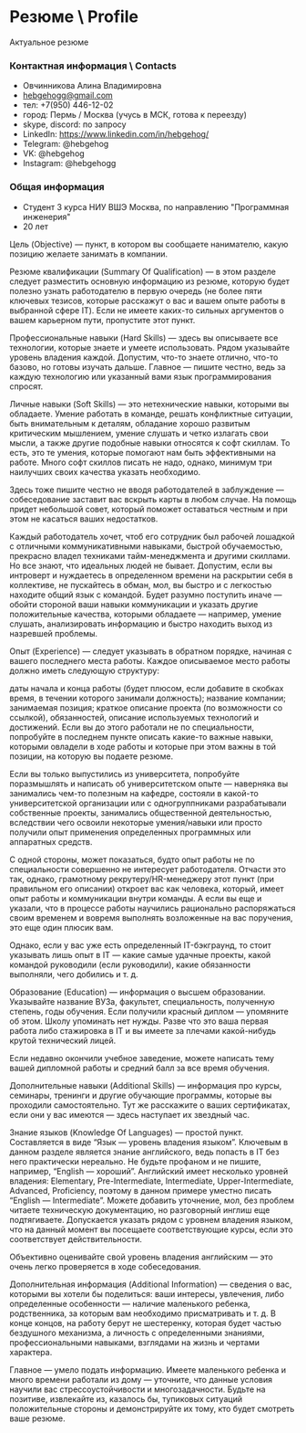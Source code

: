 # Резюме \ Profile
Актуальное резюме

### Контактная информация \ Contacts
- Овчинникова Алина Владимировна
- hebgehogg@gmail.com
- тел: +7(950) 446-12-02
- город: Пермь / Москва (учусь в МСК, готова к переезду)  
- skype, discord: по запросу
- LinkedIn: https://www.linkedin.com/in/hebgehog/
- Telegram: @hebgehog
- VK: @hebgehog
- Instagram: @hebgehogg

### Общая информация
- Студент 3 курса НИУ ВШЭ Москва, по направлению "Программная инженерия"
- 20 лет

Цель (Objective) — пункт, в котором вы сообщаете нанимателю, какую позицию желаете занимать в компании.

Резюме квалификации (Summary Of Qualification) — в этом разделе следует разместить основную информацию из резюме, которую будет полезно узнать работодателю в первую очередь (не более пяти ключевых тезисов, которые расскажут о вас и вашем опыте работы в выбранной сфере IT). Если не имеете каких-то сильных аргументов о вашем карьерном пути, пропустите этот пункт.

Профессиональные навыки (Hard Skills) — здесь вы описываете все технологии, которые знаете и умеете использовать. Рядом указывайте уровень владения каждой. Допустим, что-то знаете отлично, что-то базово, но готовы изучать дальше. Главное — пишите честно, ведь за каждую технологию или указанный вами язык программирования спросят. 

Личные навыки (Soft Skills) — это нетехнические навыки, которыми вы обладаете. Умение работать в команде, решать конфликтные ситуации, быть внимательным к деталям, обладание хорошо развитым критическим мышлением, умение слушать и четко излагать свои мысли, а также другие подобные навыки относятся к софт скиллам. То есть, это те умения, которые помогают нам быть эффективными на работе. Много софт скиллов писать не надо, однако, минимум три наилучших своих качества указать необходимо.

Здесь тоже пишите честно не вводя работодателей в заблуждение — собеседование заставит вас вскрыть карты в любом случае. На помощь придет небольшой совет, который поможет оставаться честным и при этом не касаться ваших недостатков.

Каждый работодатель хочет, чтоб его сотрудник был рабочей лошадкой с отличными коммуникативными навыками, быстрой обучаемостью, прекрасно владел техниками тайм-менеджмента и другими скиллами. Но все знают, что идеальных людей не бывает. Допустим, если вы интроверт и нуждаетесь в определенном времени на раскрытии себя в коллективе, не пускайтесь в обман, мол, вы быстро и с легкостью находите общий язык с командой. Будет разумно поступить иначе — обойти стороной ваши навыки коммуникации и указать другие положительные качества, которыми обладаете — например, умение слушать, анализировать информацию и быстро находить выход из назревшей проблемы.

Опыт (Experience) — следует указывать в обратном порядке, начиная с вашего последнего места работы. Каждое описываемое место работы должно иметь следующую структуру:

даты начала и конца работы (будет плюсом, если добавите в скобках время, в течении которого занимали должность);
название компании;
занимаемая позиция;
краткое описание проекта (по возможности со ссылкой), обязанностей, описание используемых технологий и достижений.
Если вы до этого работали не по специальности, попробуйте в последнем пункте описать какие-то важные навыки, которыми овладели в ходе работы и которые при этом важны в той позиции, на которую вы подаете резюме.

Если вы только выпустились из университета, попробуйте поразмышлять и написать об университетском опыте — наверняка вы занимались чем-то полезным на кафедре, состояли в какой-то университетской организации или с одногруппниками разрабатывали собственные проекты, занимались общественной деятельностью, вследствии чего освоили некоторые умения/навыки или просто получили опыт применения определенных программных или аппаратных средств.

С одной стороны, может показаться, будто опыт работы не по специальности совершенно не интересует работодателя. Отчасти это так, однако, грамотному рекрутеру/HR-менеджеру этот пункт (при правильном его описании) откроет вас как человека, который, имеет опыт работы и коммуникации внутри команды. А если вы еще и указали, что в процессе работы научились рационально распоряжаться своим временем и вовремя выполнять возложенные на вас поручения, это еще один плюсик вам.

Однако, если у вас уже есть определенный IT-бэкграунд, то стоит указывать лишь опыт в IT — какие самые удачные проекты, какой командой руководили (если руководили), какие обязанности выполняли, чего добились и т. д. 

Образование (Education) — информация о высшем образовании. Указывайте название ВУЗа, факультет, специальность, полученную степень, годы обучения. Если получили красный диплом — упомяните об этом. Школу упоминать нет нужды. Разве что это ваша первая работа либо стажировка в IT и вы имеете за плечами какой-нибудь крутой технический лицей.

Если недавно окончили учебное заведение, можете написать тему вашей дипломной работы и средний балл за все время обучения.

Дополнительные навыки (Additional Skills) — информация про курсы, семинары, тренинги и другие обучающие программы, которые вы проходили самостоятельно. Тут же расскажите о ваших сертификатах, если они у вас имеются — здесь наступает их звездный час. 

Знание языков (Knowledge Of Languages) — простой пункт. Составляется в виде “Язык — уровень владения языком”. Ключевым в данном разделе является знание английского, ведь попасть в IT без него практически нереально. Не будьте профаном и не пишите, например, “English — хороший”. Английский имеет несколько уровней владения: Elementary, Pre-Intermediate, Intermediate, Upper-Intermediate, Advanced, Proficiency, поэтому в данном примере уместно писать “English — Intermediate”. Можете добавить уточнение, мол, без проблем читаете техническую документацию, но разговорный инглиш еще подтягиваете. Допускается указать рядом с уровнем владения языком, что на данный момент вы посещаете соответствующие курсы, если это соответствует действительности.

Объективно оценивайте свой уровень владения английским — это очень легко проверяется в ходе собеседования.      

Дополнительная информация (Additional Information) — сведения о вас, которыми вы хотели бы поделиться: ваши интересы, увлечения, либо определенные особенности — наличие маленького ребенка, родственника, за которым вам необходимо присматривать и т. д. В конце концов, на работу берут не шестеренку, которая будет частью бездушного механизма, а личность с определенными знаниями, профессиональными навыками, взглядами на жизнь и чертами характера.

Главное — умело подать информацию. Имеете маленького ребенка и много времени работали из дому — уточните, что данные условия научили вас стрессоустойчивости и многозадачности. Будьте на позитиве, извлекайте из, казалось бы, тупиковых ситуаций положительные стороны и демонстрируйте их тому, кто будет смотреть ваше резюме.     
